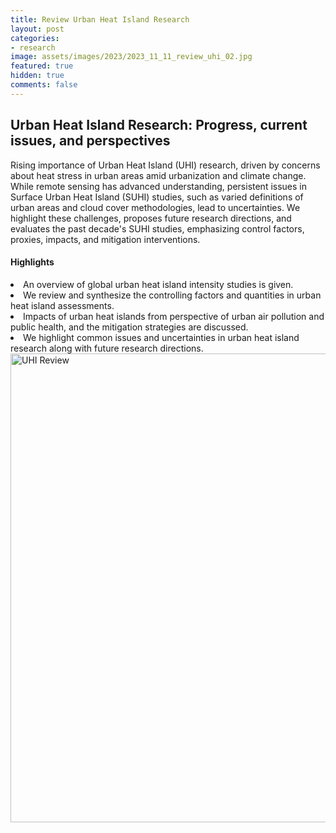 ```yaml
---
title: Review Urban Heat Island Research 
layout: post
categories:
- research
image: assets/images/2023/2023_11_11_review_uhi_02.jpg
featured: true
hidden: true
comments: false
---
```


## Urban Heat Island Research: Progress, current issues, and perspectives

Rising importance of Urban Heat Island (UHI) research, driven by concerns about heat stress in urban areas amid urbanization and climate change. While remote sensing has advanced understanding, persistent issues in Surface Urban Heat Island (SUHI) studies, such as varied definitions of urban areas and cloud cover methodologies, lead to uncertainties. We highlight these challenges, proposes future research directions, and evaluates the past decade's SUHI studies, emphasizing control factors, proxies, impacts, and mitigation interventions. 

#### Highlights

<li> An overview of global urban heat island intensity studies is given. </li>

<li> We review and synthesize the controlling factors and quantities in urban heat island assessments. </li>

<li> Impacts of urban heat islands from perspective of urban air pollution and public health, and the mitigation strategies are discussed. </li>

<li> We highlight common issues and uncertainties in urban heat island research along with future research directions. </li>


<img src="{{site.baseurl}}/assets/images//2023/2023_11_11_review_uhi_01.jpg" alt="UHI Review" style="width: 750px"/>




